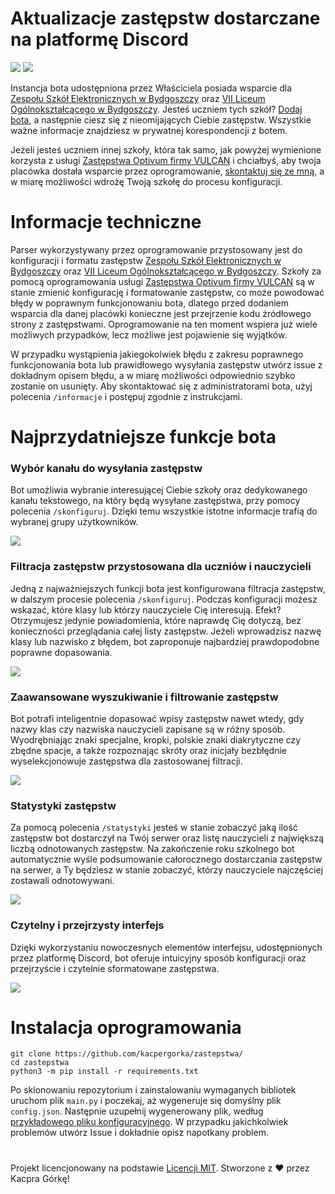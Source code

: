 # Aktualizacje zastępstw dostarczane na platformę Discord
[![](https://img.shields.io/badge/Zastępstwa%20Development-Dołącz%20do%20serwera-5865F2?logo=discord&logoColor=white)](https://discord.gg/f53qc2yZW7) [![](https://img.shields.io/badge/Zastępstwa%239138-Dodaj%20bota-5865F2?logo=discord&logoColor=white)](https://discord.com/oauth2/authorize?client_id=1278769348822962196&permissions=8&integration_type=0&scope=bot+applications.commands)

Instancja bota udostępniona przez Właściciela posiada wsparcie dla [Zespołu Szkół Elektronicznych w Bydgoszczy](https://zastepstwa.zse.bydgoszcz.pl/) oraz [VII Liceum Ogólnokształcącego w Bydgoszczy](https://www.7lo.bydgoszcz.pl/zastep/zastep.html). Jesteś uczniem tych szkół? [Dodaj bota](https://discord.com/oauth2/authorize?client_id=1278769348822962196&permissions=8&integration_type=0&scope=bot+applications.commands), a następnie ciesz się z nieomijających Ciebie zastępstw. Wszystkie ważne informacje znajdziesz w prywatnej korespondencji z botem.

Jeżeli jesteś uczniem innej szkoły, która tak samo, jak powyżej wymienione korzysta z usługi [Zastępstwa Optivum firmy VULCAN](https://duckduckgo.com/?t=h_&q=Zast%C4%99pstwa+Optivum+firmy+VULCAN&ia=web) i chciałbyś, aby twoja placówka dostała wsparcie przez oprogramowanie, [skontaktuj się ze mną](mailto:kontakt@kacpergorka.com), a w miarę możliwości wdrożę Twoją szkołę do procesu konfiguracji.

# Informacje techniczne
Parser wykorzystywany przez oprogramowanie przystosowany jest do konfiguracji i formatu zastępstw [Zespołu Szkół Elektronicznych w Bydgoszczy](https://zastepstwa.zse.bydgoszcz.pl/) oraz [VII Liceum Ogólnokształcącego w Bydgoszczy](https://www.7lo.bydgoszcz.pl/zastep/zastep.html). Szkoły za pomocą oprogramowania usługi [Zastępstwa Optivum firmy VULCAN](https://duckduckgo.com/?t=h_&q=Zast%C4%99pstwa+Optivum+firmy+VULCAN&ia=web) są w stanie zmienić konfigurację i formatowanie zastępstw, co może powodować błędy w poprawnym funkcjonowaniu bota, dlatego przed dodaniem wsparcia dla danej placówki konieczne jest przejrzenie kodu źródłowego strony z zastępstwami. Oprogramowanie na ten moment wspiera już wiele możliwych przypadków, lecz możliwe jest pojawienie się wyjątków.

W przypadku wystąpienia jakiegokolwiek błędu z zakresu poprawnego funkcjonowania bota lub prawidłowego wysyłania zastępstw utwórz issue z dokładnym opisem błędu, a w miarę możliwości odpowiednio szybko zostanie on usunięty. Aby skontaktować się z administratorami bota, użyj polecenia `/informacje` i postępuj zgodnie z instrukcjami.

# Najprzydatniejsze funkcje bota
### Wybór kanału do wysyłania zastępstw
Bot umożliwia wybranie interesującej Ciebie szkoły oraz dedykowanego kanału tekstowego, na który będą wysyłane zastępstwa, przy pomocy polecenia `/skonfiguruj`. Dzięki temu wszystkie istotne informacje trafią do wybranej grupy użytkowników.

![](https://github.com/user-attachments/assets/6cf62426-5e60-4f55-bdc2-b40a4e9d82f9)

### Filtracja zastępstw przystosowana dla uczniów i nauczycieli
Jedną z najważniejszych funkcji bota jest konfigurowana filtracja zastępstw, w dalszym procesie polecenia `/skonfiguruj`. Podczas konfiguracji możesz wskazać, które klasy lub którzy nauczyciele Cię interesują. Efekt? Otrzymujesz jedynie powiadomienia, które naprawdę Cię dotyczą, bez konieczności przeglądania całej listy zastępstw. Jeżeli wprowadzisz nazwę klasy lub nazwisko z błędem, bot zaproponuje najbardziej prawdopodobne poprawne dopasowania.

![](https://github.com/user-attachments/assets/e88894e4-5ef1-434a-871b-19dc581a6284)

### Zaawansowane wyszukiwanie i filtrowanie zastępstw
Bot potrafi inteligentnie dopasować wpisy zastępstw nawet wtedy, gdy nazwy klas czy nazwiska nauczycieli zapisane są w różny sposób. Wyodrębniając znaki specjalne, kropki, polskie znaki diakrytyczne czy zbędne spacje, a także rozpoznając skróty oraz inicjały bezbłędnie wyselekcjonowuje zastępstwa dla zastosowanej filtracji.

![](https://github.com/user-attachments/assets/44c43199-d928-4784-afeb-e2efa80cf929)

### Statystyki zastępstw
Za pomocą polecenia `/statystyki` jesteś w stanie zobaczyć jaką ilość zastępstw bot dostarczył na Twój serwer oraz listę nauczycieli z największą liczbą odnotowanych zastępstw. Na zakończenie roku szkolnego bot automatycznie wyśle podsumowanie całorocznego dostarczania zastępstw na serwer, a Ty będziesz w stanie zobaczyć, którzy nauczyciele najczęściej zostawali odnotowywani.

![](https://github.com/user-attachments/assets/1cb6ed7a-063d-4e93-9b70-157496ffb34c)

### Czytelny i przejrzysty interfejs
Dzięki wykorzystaniu nowoczesnych elementów interfejsu, udostępnionych przez platformę Discord, bot oferuje intuicyjny sposób konfiguracji oraz przejrzyście i czytelnie sformatowane zastępstwa.

![](https://github.com/user-attachments/assets/a4248095-d4c9-4ebc-9463-13355aef1caa)

# Instalacja oprogramowania
	git clone https://github.com/kacpergorka/zastepstwa/
	cd zastepstwa
	python3 -m pip install -r requirements.txt

Po sklonowaniu repozytorium i zainstalowaniu wymaganych bibliotek uruchom plik `main.py` i poczekaj, aż wygeneruje się domyślny plik `config.json`. Następnie uzupełnij wygenerowany plik, według [przykładowego pliku konfiguracyjnego](https://github.com/user-attachments/files/22865636/config.json). W przypadku jakichkolwiek problemów utwórz Issue i dokładnie opisz napotkany problem.

#
Projekt licencjonowany na podstawie [Licencji MIT](./LICENSE). Stworzone z ❤️ przez Kacpra Górkę!